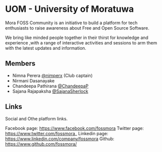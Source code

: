 # UOM - University of Moratuwa

Mora FOSS Community is an initiative to build a platform for tech enthusiasts to raise awareness about Free and Open Source Software.

We bring like minded people together in their thirst for knowledge and experience ,with a range of interactive activities and sessions to arm them with the latest updates and information.

## Members

* Nimna Perera [@nimperx](https://twitter.com/nimperx) (Club captain)
* Nirmani Dasanayake
* Chandeepa Pathirana [@ChandeepaP](https://twitter.com/chandeepap)
* Sajana Rajapaksha [@SajanaSherlock](https://twitter.com/sajanasherlock)

<!-- ## How to join?

You should include proper guideline on how to join your campus club.

- Step one
- Step two -->

<!-- ## MIC/Board information

If your university requires a either a board or a master in charge, please specify the details here. If possible, include a contact detail for them also. -->

## Links

Social and Othe platform links.

Facebook page: https://www.facebook.com/fossmora
Twitter page: https://www.twitter.com/fossmora_
Linkedin page: https://www.linkedin.com/company/fossmora
Github: https://www.github.com/fossmora/